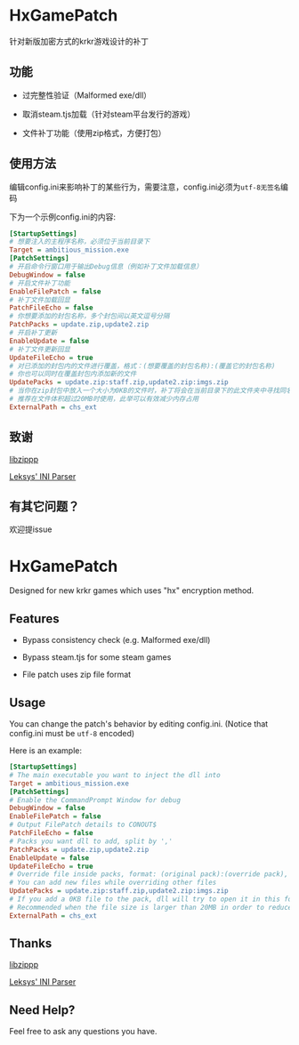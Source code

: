 # HxGamePatch

针对新版加密方式的krkr游戏设计的补丁 

## 功能

* 过完整性验证（Malformed exe/dll） 

* 取消steam.tjs加载（针对steam平台发行的游戏） 

* 文件补丁功能（使用zip格式，方便打包） 

## 使用方法

编辑config.ini来影响补丁的某些行为，需要注意，config.ini必须为`utf-8无签名`编码  

下为一个示例config.ini的内容: 

```ini
[StartupSettings]
# 想要注入的主程序名称，必须位于当前目录下
Target = ambitious_mission.exe
[PatchSettings]
# 开启命令行窗口用于输出Debug信息（例如补丁文件加载信息）
DebugWindow = false
# 开启文件补丁功能
EnableFilePatch = false
# 补丁文件加载回显
PatchFileEcho = false
# 你想要添加的封包名称，多个封包间以英文逗号分隔
PatchPacks = update.zip,update2.zip
# 开启补丁更新
EnableUpdate = false
# 补丁文件更新回显
UpdateFileEcho = true
# 对已添加的封包内的文件进行覆盖，格式：(想要覆盖的封包名称):(覆盖它的封包名称)
# 你也可以同时在覆盖封包内添加新的文件
UpdatePacks = update.zip:staff.zip,update2.zip:imgs.zip
# 当你在zip封包中放入一个大小为0KB的文件时，补丁将会在当前目录下的此文件夹中寻找同名文件并打开
# 推荐在文件体积超过20MB时使用，此举可以有效减少内存占用
ExternalPath = chs_ext
```

## 致谢

[libzippp](https://github.com/ctabin/libzippp)

[Leksys' INI Parser](https://github.com/Lek-sys/LeksysINI)

## 有其它问题？

欢迎提issue

#      

# HxGamePatch

Designed for new krkr games which uses "hx" encryption method. 

## Features

* Bypass consistency check (e.g. Malformed exe/dll) 

* Bypass steam.tjs for some steam games 

* File patch uses zip file format 

## Usage

You can change the patch's behavior by editing config.ini. (Notice that config.ini must be `utf-8` encoded) 

Here is an example: 

```ini
[StartupSettings]
# The main executable you want to inject the dll into
Target = ambitious_mission.exe
[PatchSettings]
# Enable the CommandPrompt Window for debug
DebugWindow = false
EnableFilePatch = false
# Output FilePatch details to CONOUT$
PatchFileEcho = false
# Packs you want dll to add, split by ','
PatchPacks = update.zip,update2.zip
EnableUpdate = false
UpdateFileEcho = true
# Override file inside packs, format: (original pack):(override pack), ...
# You can add new files while overriding other files
UpdatePacks = update.zip:staff.zip,update2.zip:imgs.zip
# If you add a 0KB file to the pack, dll will try to open it in this folder in the current directory.
# Recommended when the file size is larger than 20MB in order to reduce memory usage
ExternalPath = chs_ext
```

## Thanks

[libzippp](https://github.com/ctabin/libzippp)

[Leksys' INI Parser](https://github.com/Lek-sys/LeksysINI)

## Need Help?

Feel free to ask any questions you have. 


